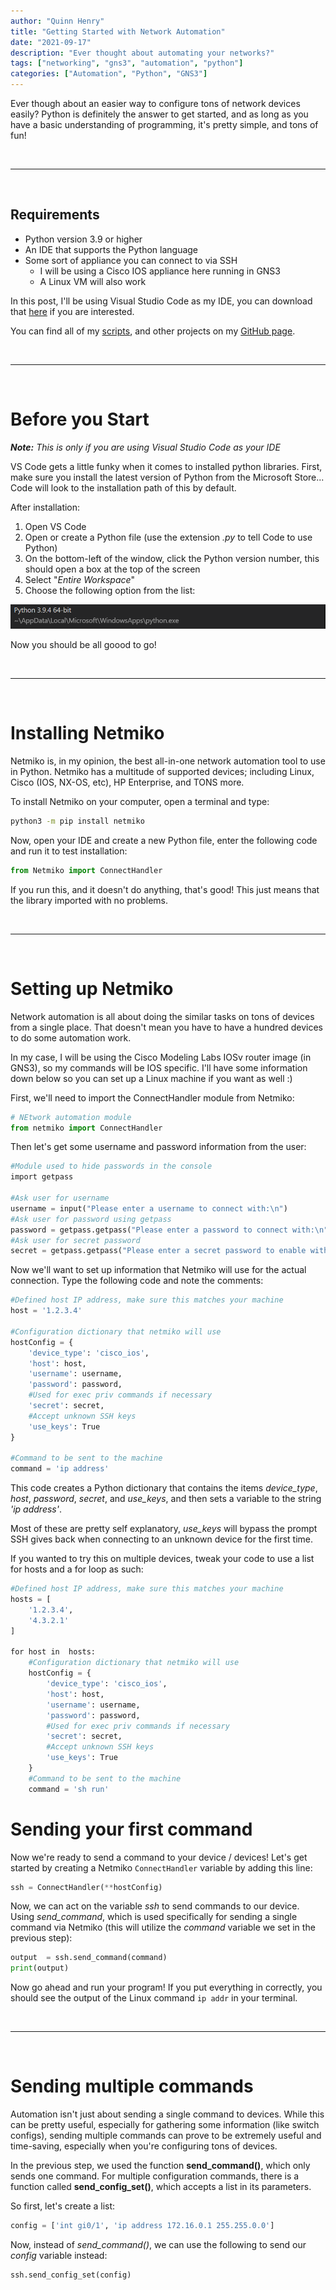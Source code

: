 ```yaml
---
author: "Quinn Henry"
title: "Getting Started with Network Automation"
date: "2021-09-17"
description: "Ever thought about automating your networks?"
tags: ["networking", "gns3", "automation", "python"]
categories: ["Automation", "Python", "GNS3"]
---
```


Ever though about an easier way to configure tons of network devices easily? Python is definitely the answer to get started, and as long as you have a basic understanding of programming, it's pretty simple, and tons of fun!

<br>

------

<br>

## Requirements

 - Python version 3.9 or higher
 - An IDE that supports the Python language
 - Some sort of appliance you can connect to via SSH
   - I will be using a Cisco IOS appliance here running in GNS3
   - A Linux VM will also work

In this post, I'll be using Visual Studio Code as my IDE, you can download that [here](https://code.visualstudio.com/download) if you are interested.

You can find all of my [scripts](https://github.com/TheQuib/python-network-automation), and other projects on my [GitHub page](https://github.com/TheQuib).

<br>

------

<br>

# Before you Start

***Note:*** *This is only if you are using Visual Studio Code as your IDE*

VS Code gets a little funky when it comes to installed python libraries. First, make sure you install the latest version of Python from the Microsoft Store... Code will look to the installation path of this by default.

After installation:
1. Open VS Code
2. Open or create a Python file (use the extension *.py* to tell Code to use Python)
3. On the bottom-left of the window, click the Python version number, this should open a box at the top of the screen
4. Select "*Entire Workspace*"
5. Choose the following option from the list:

![Select Python Interpreter](selectInterpreter.png)

Now you should be all goood to go!

<br>

------

<br>

# Installing Netmiko

Netmiko is, in my opinion, the best all-in-one network automation tool to use in Python. Netmiko has a multitude of supported devices; including Linux, Cisco (IOS, NX-OS, etc), HP Enterprise, and TONS more.

To install Netmiko on your computer, open a terminal and type:

```bash
python3 -m pip install netmiko
```

Now, open your IDE and create a new Python file, enter the following code and run it to test installation:

```py
from Netmiko import ConnectHandler
```

If you run this, and it doesn't do anything, that's good! This just means that the library imported with no problems.

<br>

------

<br>

# Setting up Netmiko

Network automation is all about doing the similar tasks on tons of devices from a single place. That doesn't mean you have to have a hundred devices to do some automation work.

In my case, I will be using the Cisco Modeling Labs IOSv router image (in GNS3), so my commands will be IOS specific. I'll have some information down below so you can set up a Linux machine if you want as well :)

First, we'll need to import the ConnectHandler module from Netmiko:

```py
# NEtwork automation module
from netmiko import ConnectHandler
```

Then let's get some username and password information from the user:

```py
#Module used to hide passwords in the console
import getpass

#Ask user for username
username = input("Please enter a username to connect with:\n")
#Ask user for password using getpass
password = getpass.getpass("Please enter a password to connect with:\n")
#Ask user for secret password
secret = getpass.getpass("Please enter a secret password to enable with:\n")
```

Now we'll want to set up information that Netmiko will use for the actual connection. Type the following code and note the comments:

```py
#Defined host IP address, make sure this matches your machine
host = '1.2.3.4'

#Configuration dictionary that netmiko will use
hostConfig = {
    'device_type': 'cisco_ios',
    'host': host,
    'username': username,
    'password': password,
    #Used for exec priv commands if necessary
    'secret': secret,
    #Accept unknown SSH keys
    'use_keys': True
}

#Command to be sent to the machine
command = 'ip address'
```

This code creates a Python dictionary that contains the items *device_type*, *host*, *password*, *secret*, and *use_keys*, and then sets a variable to the string *'ip address'*.

Most of these are pretty self explanatory, *use_keys* will bypass the prompt SSH gives back when connecting to an unknown device for the first time.

If you wanted to try this on multiple devices, tweak your code to use a list for hosts and a for loop as such:

```py
#Defined host IP address, make sure this matches your machine
hosts = [
    '1.2.3.4',
    '4.3.2.1'
]

for host in  hosts:
    #Configuration dictionary that netmiko will use
    hostConfig = {
        'device_type': 'cisco_ios',
        'host': host,
        'username': username,
        'password': password,
        #Used for exec priv commands if necessary
        'secret': secret,
        #Accept unknown SSH keys
        'use_keys': True
    }
    #Command to be sent to the machine
    command = 'sh run'
```

# Sending your first command

Now we're ready to send a command to your device / devices! Let's get started by creating a Netmiko `ConnectHandler` variable by adding this line:

```py
ssh = ConnectHandler(**hostConfig)
```

Now, we can act on the variable *ssh* to send commands to our device. Using *send_command*, which is used specifically for sending a single command via Netmiko (this will utilize the *command* variable we set in the previous step):

```py
output  = ssh.send_command(command)
print(output)
```

Now go ahead and run your program! If you put everything in correctly, you should see the output of the Linux command `ip addr` in your terminal.

<br>

------

<br>

# Sending multiple commands

Automation isn't just about sending a single command to devices. While this can be pretty useful, especially for gathering some information (like switch configs), sending multiple commands can prove to be extremely useful and time-saving, especially when you're configuring tons of devices.

In the previous step, we used the function **send_command()**, which only sends one command. For multiple configuration commands, there is a function called **send_config_set()**, which accepts a list in its parameters.

So first, let's create a list:

```py
config = ['int gi0/1', 'ip address 172.16.0.1 255.255.0.0']
```

Now, instead of *send_command()*, we can use the following to send our *config* variable instead:

```py
ssh.send_config_set(config)
```
